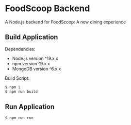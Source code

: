 # FoodScoop Backend
A Node.js backend for FoodScoop: A new dining experience

## Build Application

Dependencies:
- Node.js version ^19.x.x
- npm version ^9.x.x
- MongoDB version ^6.x.x

Build Script:
```sh
$ npm i
$ npm run build
```

## Run Application
```sh
$ npm run run